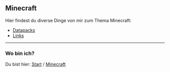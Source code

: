 ## Minecraft

Hier findest du diverse Dinge von mir zum Thema Minecraft:

- [Datapacks](/minecraft/datapacks)
- [Links](/minecraft/links)


* * *

### Wo bin ich?

Du bist hier: [Start](/) / [Minecraft](/minecraft)

